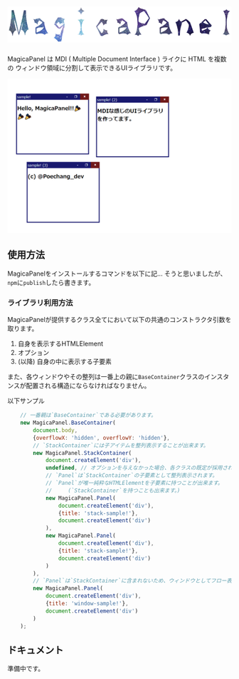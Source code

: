 ![MagicaPanel](attachment/logo.png)
===

MagicaPanel は MDI ( Multiple Document Interface ) ライクに HTML を複数の ウィンドウ領域に分割して表示できるUIライブラリです。

![サンプル](attachment/sample.gif)

使用方法
---

MagicaPanelをインストールするコマンドを以下に記...
そうと思いましたが、`npm`に`publish`したら書きます。

### ライブラリ利用方法 ###

MagicaPanelが提供するクラス全てにおいて以下の共通のコンストラクタ引数を取ります。

1. 自身を表示するHTMLElement
2. オプション
3. (以降) 自身の中に表示する子要素

また、各ウィンドウやその整列は一番上の親に`BaseContainer`クラスのインスタンスが配置される構造にならなければなりません。

以下サンプル

```javascript
    // 一番親は`BaseContainer`である必要があります。
    new MagicaPanel.BaseContainer(
        document.body,
        {overflowX: 'hidden', overflowY: 'hidden'},
        // `StackContainer`には子アイテムを整列表示することが出来ます。
        new MagicaPanel.StackContainer(
            document.createElement('div'),
            undefined, // オプションを与えなかった場合、各クラスの既定が採用されます。
            // `Panel`は`StackContainer`の子要素として整列表示されます。
            // `Panel`が唯一純粋なHTMLElementを子要素に持つことが出来ます。
            //     (`StackContainer`を持つことも出来ます。)
            new MagicaPanel.Panel(
                document.createElement('div'),
                {title: 'stack-sample!'},
                document.createElement('div')
            ),
            new MagicaPanel.Panel(
                document.createElement('div'),
                {title: 'stack-sample!'},
                document.createElement('div')
            )
        ),
        // `Panel`は`StackContainer`に含まれないため、ウィンドウとしてフロー表示されます。
        new MagicaPanel.Panel(
            document.createElement('div'),
            {title: 'window-sample!'},
            document.createElement('div')
        )
    );
```

ドキュメント
---
準備中です。

